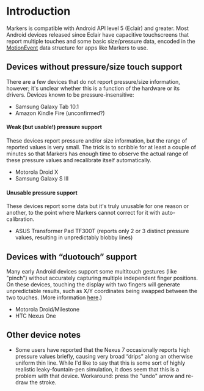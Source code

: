 # Introduction #

Markers is compatible with Android API level 5 (Eclair) and greater. Most Android devices released since Eclair have capacitive touchscreens that report multiple touches and some basic size/pressure data, encoded in the [MotionEvent](http://developer.android.com/reference/android/view/MotionEvent.html) data structure for apps like Markers to use.

## Devices without pressure/size touch support ##

There are a few devices that do not report pressure/size information, however; it's unclear whether this is a function of the hardware or its drivers. Devices known to be pressure-insensitive:

  * Samsung Galaxy Tab 10.1
  * Amazon Kindle Fire (unconfirmed?)

#### Weak (but usable!) pressure support ####

These devices report pressure and/or size information, but the range of reported values is very small. The trick is to scribble for at least a couple of minutes so that Markers has enough time to observe the actual range of these pressure values and recalibrate itself automatically.

  * Motorola Droid X
  * Samsung Galaxy S III

#### Unusable pressure support ####

These devices report some data but it's truly unusable for one reason or another, to the point where Markers cannot correct for it with auto-calibration.

  * ASUS Transformer Pad TF300T (reports only 2 or 3 distinct pressure values, resulting in unpredictably blobby lines)

## Devices with “duotouch” support ##

Many early Android devices support some multitouch gestures (like "pinch") without accurately capturing multiple independent finger positions. On these devices, touching the display with two fingers will generate unpredictable results, such as X/Y coordinates being swapped between the two touches. (More information [here](http://developer.android.com/reference/android/content/pm/PackageManager.html#FEATURE_FAKETOUCH_MULTITOUCH_DISTINCT).)

  * Motorola Droid/Milestone
  * HTC Nexus One

## Other device notes ##

  * Some users have reported that the Nexus 7 occasionally reports high pressure values briefly, causing very broad “drips” along an otherwise uniform thin line. While I'd like to say that this is some sort of highly realistic leaky-fountain-pen simulation, it does seem that this is a problem with that device. Workaround: press the "undo" arrow and re-draw the stroke.